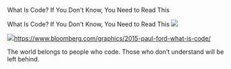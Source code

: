 What Is Code? If You Don't Know, You Need to Read This

What Is Code? If You Don't Know, You Need to Read This
![](../_resources/c70763f4798b2dd49d6bf7af01d5343d.png)

![](../_resources/197c65b3412107b9a82f0ba8bb78f61b.png)https://www.bloomberg.com/graphics/2015-paul-ford-what-is-code/

The world belongs to people who code. Those who don’t understand will be left behind.